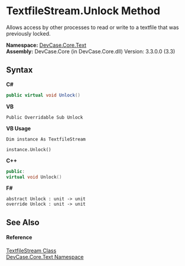 # TextfileStream.Unlock Method 
 

Allows access by other processes to read or write to a textfile that was previously locked.

**Namespace:**&nbsp;<a href="N_DevCase_Core_Text">DevCase.Core.Text</a><br />**Assembly:**&nbsp;DevCase.Core (in DevCase.Core.dll) Version: 3.3.0.0 (3.3)

## Syntax

**C#**<br />
``` C#
public virtual void Unlock()
```

**VB**<br />
``` VB
Public Overridable Sub Unlock
```

**VB Usage**<br />
``` VB Usage
Dim instance As TextfileStream

instance.Unlock()
```

**C++**<br />
``` C++
public:
virtual void Unlock()
```

**F#**<br />
``` F#
abstract Unlock : unit -> unit 
override Unlock : unit -> unit 
```


## See Also


#### Reference
<a href="T_DevCase_Core_Text_TextfileStream">TextfileStream Class</a><br /><a href="N_DevCase_Core_Text">DevCase.Core.Text Namespace</a><br />